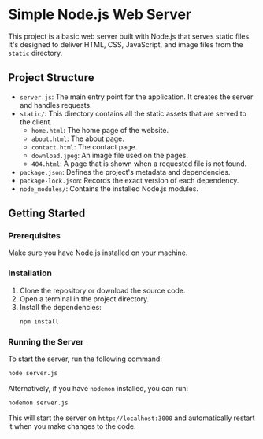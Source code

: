 # Simple Node.js Web Server

This project is a basic web server built with Node.js that serves static files. It's designed to deliver HTML, CSS, JavaScript, and image files from the `static` directory.

## Project Structure

- `server.js`: The main entry point for the application. It creates the server and handles requests.
- `static/`: This directory contains all the static assets that are served to the client.
  - `home.html`: The home page of the website.
  - `about.html`: The about page.
  - `contact.html`: The contact page.
  - `download.jpeg`: An image file used on the pages.
  - `404.html`: A page that is shown when a requested file is not found.
- `package.json`: Defines the project's metadata and dependencies.
- `package-lock.json`: Records the exact version of each dependency.
- `node_modules/`: Contains the installed Node.js modules.

## Getting Started

### Prerequisites

Make sure you have [Node.js](https://nodejs.org/) installed on your machine.

### Installation

1. Clone the repository or download the source code.
2. Open a terminal in the project directory.
3. Install the dependencies:
   ```bash
   npm install
   ```

### Running the Server

To start the server, run the following command:

```bash
node server.js
```

Alternatively, if you have `nodemon` installed, you can run:

```bash
nodemon server.js
```

This will start the server on `http://localhost:3000` and automatically restart it when you make changes to the code.
